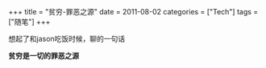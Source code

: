 +++
title = "贫穷-罪恶之源"
date = 2011-08-02
categories = ["Tech"]
tags = ["随笔"]
+++

想起了和jason吃饭时候，聊的一句话

**贫穷是一切的罪恶之源**

